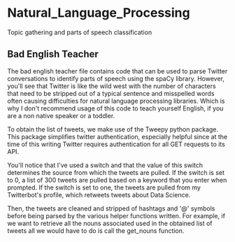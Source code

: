 # Natural_Language_Processing
Topic gathering and parts of speech classification

## Bad English Teacher
The bad english teacher file contains code that can be used to parse Twitter conversations to identify parts of speech using the spaCy library. However, you'll see that Twitter is like the wild west with the number of characters that need to be stripped out of a typical sentence and misspelled words often causing difficulties for natural language processing libraries. Which is why I don't recommend usage of this code to teach yourself English, if you are a non native speaker or a toddler.

To obtain the list of tweets, we make use of the Tweepy python package. This package simplifies twitter authentication, especially helpful since at the time of this writing Twitter requires authentication for all GET requests to its API.

You'll notice that I've used a switch and that the value of this switch determines the source from which the tweets are pulled. If the switch is set to 0, a list of 300 tweets are pulled based on a keyword that you enter when prompted. If the switch is set to one, the tweets are pulled from my Twitterbot's profile, which retweets tweets about Data Science. 

Then, the tweets are cleaned and stripped of hashtags and '@' symbols before being parsed by the various helper functions written. For example, if we want to retrieve all the nouns associated used in the obtained list of tweets all we would have to do is call the get_nouns function.
